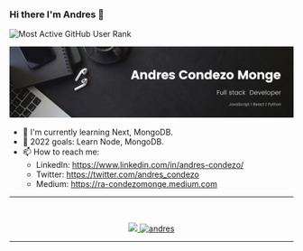 ### Hi there I'm Andres 👋
<img src="https://engpm2msux48xm0.m.pipedream.net" alt="Most Active GitHub User Rank"> &nbsp;&nbsp;

<img src="https://github.com/andres-condezo/andres-condezo/blob/main/LinkedIn-Banner.png" alt="banner">
 
- 🌱 I'm currently learning Next, MongoDB.
- 🎯 2022 goals: Learn Node, MongoDB.
- 📫 How to reach me: 
  - LinkedIn: https://www.linkedin.com/in/andres-condezo/
  - Twitter: https://twitter.com/andres_condezo
  - Medium: https://ra-condezomonge.medium.com
 
<hr>
<br>
<p align="center">
   <a href="https://github.com/andres-condezo">
  <img height="200em" src="https://github-readme-stats.vercel.app/api/top-langs/?username=andres-condezo&layout=compact&langs_count=8&theme=graywhite"/>
  <img height="200em" src="https://github-readme-stats.vercel.app/api?username=andres-condezo&show_icons=true&theme=default)" alt="andres" />
  </a>
</p>
<hr>
<br>
